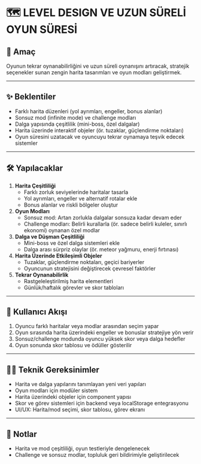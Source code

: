 # 🗺️ LEVEL DESIGN VE UZUN SÜRELİ OYUN SÜRESİ

## 🎯 Amaç
Oyunun tekrar oynanabilirliğini ve uzun süreli oynanışını artıracak, stratejik seçenekler sunan zengin harita tasarımları ve oyun modları geliştirmek.

---

## ✨ Beklentiler
- Farklı harita düzenleri (yol ayrımları, engeller, bonus alanlar)
- Sonsuz mod (infinite mode) ve challenge modları
- Dalga yapısında çeşitlilik (mini-boss, özel dalgalar)
- Harita üzerinde interaktif objeler (ör. tuzaklar, güçlendirme noktaları)
- Oyun süresini uzatacak ve oyuncuyu tekrar oynamaya teşvik edecek sistemler

---

## 🛠️ Yapılacaklar
1. **Harita Çeşitliliği**
   - Farklı zorluk seviyelerinde haritalar tasarla
   - Yol ayrımları, engeller ve alternatif rotalar ekle
   - Bonus alanlar ve riskli bölgeler oluştur
2. **Oyun Modları**
   - Sonsuz mod: Artan zorlukla dalgalar sonsuza kadar devam eder
   - Challenge modları: Belirli kurallarla (ör. sadece belirli kuleler, sınırlı ekonomi) oynanan özel modlar
3. **Dalga ve Düşman Çeşitliliği**
   - Mini-boss ve özel dalga sistemleri ekle
   - Dalga arası sürpriz olaylar (ör. meteor yağmuru, enerji fırtınası)
4. **Harita Üzerinde Etkileşimli Objeler**
   - Tuzaklar, güçlendirme noktaları, geçici bariyerler
   - Oyuncunun stratejisini değiştirecek çevresel faktörler
5. **Tekrar Oynanabilirlik**
   - Rastgeleleştirilmiş harita elementleri
   - Günlük/haftalık görevler ve skor tabloları

---

## 👤 Kullanıcı Akışı
1. Oyuncu farklı haritalar veya modlar arasından seçim yapar
2. Oyun sırasında harita üzerindeki engeller ve bonuslar stratejiye yön verir
3. Sonsuz/challenge modunda oyuncu yüksek skor veya dalga hedefler
4. Oyun sonunda skor tablosu ve ödüller gösterilir

---

## 🧑‍💻 Teknik Gereksinimler
- Harita ve dalga yapılarını tanımlayan yeni veri yapıları
- Oyun modları için modüler sistem
- Harita üzerindeki objeler için component yapısı
- Skor ve görev sistemleri için backend veya localStorage entegrasyonu
- UI/UX: Harita/mod seçimi, skor tablosu, görev ekranı

---

## 📝 Notlar
- Harita ve mod çeşitliliği, oyun testleriyle dengelenecek
- Challenge ve sonsuz modlar, topluluk geri bildirimiyle geliştirilecek 